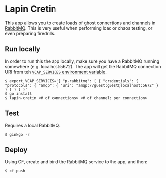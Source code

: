 # Lapin Cretin
This app allows you to create loads of ghost connections and channels in [RabbitMQ](http://www.rabbitmq.com/). This is very useful when performing load or chaos testing, or even preparing firedrills.

## Run locally
In order to run this the app locally, make sure you have a RabbitMQ running somewhere (e.g. localhost:5672). The app will get the RabbitMQ connection URI from teh [`VCAP_SERVICES` environment variable](https://docs.cloudfoundry.org/devguide/deploy-apps/environment-variable.html#VCAP-SERVICES).

```
$ export VCAP_SERVICES='{ "p-rabbitmq": [ { "credentials": { "protocols": { "amqp": { "uri": "amqp://guest:guest@localhost:5672" } } } } ] }'
$ go install
$ lapin-cretin <# of connections> <# of channels per connection>
```

## Test
Requires a local RabbitMQ.

```
$ ginkgo -r
```

## Deploy
Using CF, create and bind the RabbitMQ service to the app, and then:
```
$ cf push
```
